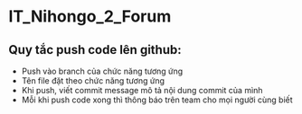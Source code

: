 # IT_Nihongo_2_Forum
## Quy tắc push code lên github: 
- Push vào branch của chức năng tương ứng
- Tên file đặt theo chức năng tương ứng
- Khi push, viết commit message mô tả nội dung commit của mình
- Mỗi khi push code xong thì thông báo trên team cho mọi người cùng biết
